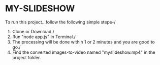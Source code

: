 # MY-SLIDESHOW
To run this project...follow the following simple steps-/
1. Clone or Download./
2. Run "node app.js" in Terminal./
3. The processing will be done within 1 or 2 minutes and you are good to go./
4. Find the converted images-to-video named "myslideshow.mp4" in the project folder.
